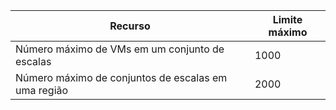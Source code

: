 | Recurso | Limite máximo |
| --- | --- |
| Número máximo de VMs em um conjunto de escalas |1000 |
| Número máximo de conjuntos de escalas em uma região |2000 |

